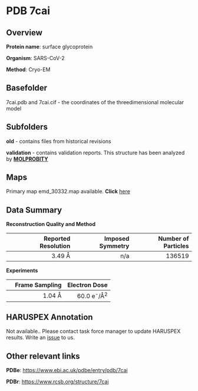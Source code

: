 # PDB 7cai

## Overview

**Protein name**: surface glycoprotein

**Organism**: SARS-CoV-2

**Method**: Cryo-EM



## Basefolder

7cai.pdb and 7cai.cif - the coordinates of the threedimensional molecular model

## Subfolders



**old** - contains files from historical revisions

**validation** - contains validation reports. This structure has been analyzed by   [**MOLPROBITY**](https://github.com/thorn-lab/coronavirus_structural_task_force/tree/master/pdb/surface_glycoprotein/SARS-CoV-2/7cai/validation/molprobity)   



## Maps

Primary map emd_30332.map available. **Click** [here](http://ftp.wwpdb.org/pub/emdb/structures/EMD-30332/map/) 

## Data Summary
**Reconstruction Quality and Method**

|   | Reported Resolution | Imposed Symmetry | Number of Particles |
|---|-------------:|----------------:|--------------:|
|   |3.49 Å|n/a|136519|

**Experiments**

|   | Frame Sampling | Electron Dose |
|---|-------------:|----------------:|
|   |1.04 Å|60.0 e<sup>-</sup>/Å<sup>2</sup>|

## HARUSPEX Annotation

Not available.. Please contact task force manager to update HARUSPEX results. Write an [issue](https://github.com/thorn-lab/coronavirus_structural_task_force/issues) to us.

## Other relevant links 
**PDBe**:  https://www.ebi.ac.uk/pdbe/entry/pdb/7cai
 
**PDBr**: https://www.rcsb.org/structure/7cai 
